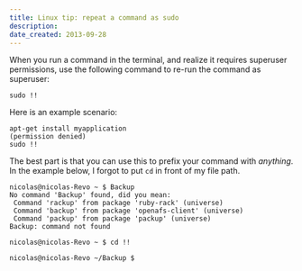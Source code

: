 ```yaml
---
title: Linux tip: repeat a command as sudo
description: 
date_created: 2013-09-28
---
```


When you run a command in the terminal, and realize it requires superuser permissions, use the following command to re-run the command as superuser:

```
sudo !!

```

Here is an example scenario:

```
apt-get install myapplication
(permission denied)
sudo !!

```

The best part is that you can use this to prefix your command with *anything*. In the example below, I forgot to put `cd` in front of my file path.

```
nicolas@nicolas-Revo ~ $ Backup
No command 'Backup' found, did you mean:
 Command 'rackup' from package 'ruby-rack' (universe)
 Command 'backup' from package 'openafs-client' (universe)
 Command 'packup' from package 'packup' (universe)
Backup: command not found

nicolas@nicolas-Revo ~ $ cd !!

nicolas@nicolas-Revo ~/Backup $ 
```

